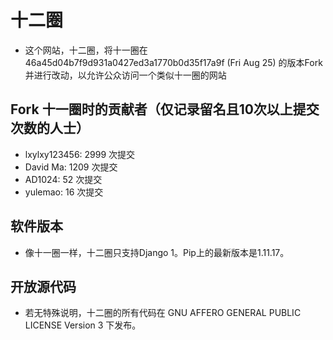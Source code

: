 # 十二圈
* 这个网站，十二圈，将十一圈在 46a45d04b7f9d931a0427ed3a1770b0d35f17a9f (Fri Aug 25) 的版本Fork并进行改动，以允许公众访问一个类似十一圈的网站

## Fork 十一圈时的贡献者（仅记录留名且10次以上提交次数的人士）
* lxylxy123456: 2999 次提交
* David Ma: 1209 次提交
* AD1024: 52 次提交
* yulemao: 16 次提交

## 软件版本
* 像十一圈一样，十二圈只支持Django 1。Pip上的最新版本是1.11.17。

## 开放源代码
* 若无特殊说明，十二圈的所有代码在 GNU AFFERO GENERAL PUBLIC LICENSE Version 3 下发布。

